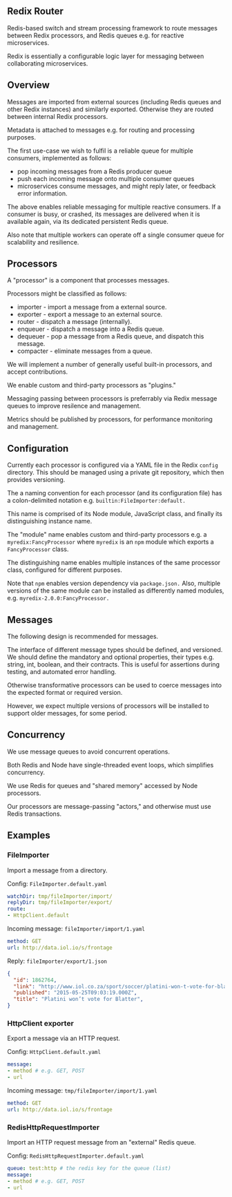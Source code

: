 
## Redix Router

Redis-based switch and stream processing framework to route messages between Redix processors, and Redis queues e.g. for reactive microservices.

Redix is essentially a configurable logic layer for messaging between collaborating microservices.


## Overview

Messages are imported from external sources (including Redis queues and other Redix instances) and similarly exported. Otherwise they are routed between internal Redix processors.

Metadata is attached to messages e.g. for routing and processing purposes.

The first use-case we wish to fulfil is a reliable queue for multiple consumers, implemented as follows:
- pop incoming messages from a Redis producer queue
- push each incoming message onto multiple consumer queues
- microservices consume messages, and might reply later, or feedback error information.

The above enables reliable messaging for multiple reactive consumers. If a consumer is busy, or crashed, its messages are delivered when it is available again, via its dedicated persistent Redis queue.

Also note that multiple workers can operate off a single consumer queue for scalability and resilience.

## Processors

A "processor" is a component that processes messages.

Processors might be classified as follows:
- importer - import a message from a external source.
- exporter - export a message to an external source.
- router - dispatch a message (internally).
- enqueuer - dispatch a message into a Redis queue.
- dequeuer - pop a message from a Redis queue, and dispatch this message.
- compacter - eliminate messages from a queue.

We will implement a number of generally useful built-in processors, and accept contributions.

We enable custom and third-party processors as "plugins."

Messaging passing between processors is preferrably via Redix message queues to improve resilence and management.

Metrics should be published by processors, for performance monitoring and management.


## Configuration

Currently each processor is configured via a YAML file in the Redix `config` directory. This should be managed using a private git repository, which then provides versioning.

The a naming convention for each processor (and its configuration file) has a colon-delimited notation e.g. `builtin:FileImporter:default.`

This name is comprised of its Node module, JavaScript class, and finally its distinguishing instance name.

The "module" name enables custom and third-party processors e.g. a `myredix:FancyProcessor` where `myredix` is an `npm` module which exports a `FancyProcessor` class.

The distinguishing name enables multiple instances of the same processor class, configured for different purposes.

Note that `npm` enables version dependency via `package.json.` Also, multiple versions of the same module can be installed as differently named modules, e.g. `myredix-2.0.0:FancyProcessor.`


## Messages

The following design is recommended for messages.

The interface of different message types should be defined, and versioned. We should define the mandatory and optional properties, their types e.g. string, int, boolean, and their contracts. This is useful for assertions during testing, and automated error handling.

Otherwise transformative processors can be used to coerce messages into the expected format or required version.

However, we expect multiple versions of processors will be installed to support older messages, for some period.


## Concurrency

We use message queues to avoid concurrent operations.

Both Redis and Node have single-threaded event loops, which simplifies concurrency.

We use Redis for queues and "shared memory" accessed by Node processors.

Our processors are message-passing "actors," and otherwise must use Redis transactions.


## Examples

### FileImporter

Import a message from a directory.

Config: `FileImporter.default.yaml`
```yaml
watchDir: tmp/fileImporter/import/
replyDir: tmp/fileImporter/export/
route:
- HttpClient.default
```

Incoming message: `fileImporter/import/1.yaml`
```yaml
method: GET
url: http://data.iol.io/s/frontage
```

Reply: `fileImporter/export/1.json`
```json
{
  "id": 1862764,
  "link": "http://www.iol.co.za/sport/soccer/platini-won-t-vote-for-blatter",
  "published": "2015-05-25T09:03:19.000Z",
  "title": "Platini won’t vote for Blatter",
}
```

### HttpClient exporter

Export a message via an HTTP request.

Config: `HttpClient.default.yaml`
```yaml
message:
- method # e.g. GET, POST
- url
```

Incoming message: `tmp/fileImporter/import/1.yaml`
```yaml
method: GET
url: http://data.iol.io/s/frontage
```

### RedisHttpRequestImporter

Import an HTTP request message from an "external" Redis queue.

Config: `RedisHttpRequestImporter.default.yaml`
```yaml
queue: test:http # the redis key for the queue (list)
message:
- method # e.g. GET, POST
- url
```
